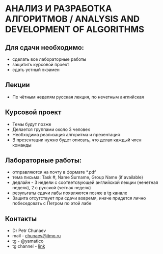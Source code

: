 
# АНАЛИЗ И РАЗРАБОТКА АЛГОРИТМОВ / ANALYSIS AND DEVELOPMENT OF ALGORITHMS

## Для сдачи необходимо:

- сделать все лабораторные работы
- защитить курсовой проект 
- сдать устный экзамен

## Лекции

- По чётным неделям русская лекция, по нечетным английская

## Курсовой проект

- Темы будут позже
- Делается группами около 3 человек
- Необходима реализация алгоритма и презентация
- В презентации нужно будет описать, что делал каждый член команды

## Лабораторные работы:

- отправляются на почту в формате *.pdf
- тема письма: Task #, Name Surname, Group Name (if available)
- дедлайн - 3 недели с соответсвующей английской лекции (нечетная неделя), 2 с русской (четная неделя) 
- результаты сдачи лабы появляются позже в tg канале
- Защита отсутствует при сдачи вовремя, иначе придется лично побеседовать с Петром по этой лабе

## Контакты
- Dr Petr Chunaev
- mail - chunaev@itmo.ru
- tg - @yamatico
- tg channel - [link](https://t.me/joinchat/AAAAAFkAsNgh3sFBfzeubQ)






